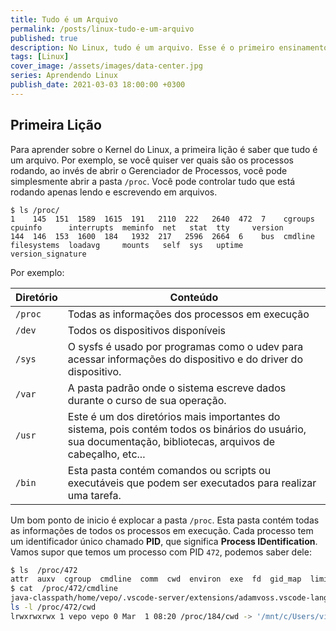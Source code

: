 ```yaml
---
title: Tudo é um Arquivo
permalink: /posts/linux-tudo-e-um-arquivo
published: true
description: No Linux, tudo é um arquivo. Esse é o primeiro ensinamento para você entender o funcionamento do Linux
tags: [Linux]
cover_image: /assets/images/data-center.jpg
series: Aprendendo Linux
publish_date: 2021-03-03 18:00:00 +0300
---
```


## Primeira Lição

Para aprender sobre o Kernel do Linux, a primeira lição é saber que tudo é um arquivo. Por exemplo, se você quiser ver quais são os processos rodando, ao invés de abrir o Gerenciador de Processos, você pode simplesmente abrir a pasta `/proc`. Você pode controlar tudo que está rodando apenas lendo e escrevendo em arquivos.

```
$ ls /proc/
1    145  151  1589  1615  191   2110  222   2640  472  7    cgroups  cpuinfo      interrupts  meminfo  net   stat  tty     version
144  146  153  1600  184   1932  217   2596  2664  6    bus  cmdline  filesystems  loadavg     mounts   self  sys   uptime  version_signature
```

Por exemplo:

| Diretório | Conteúdo |
|--------|---------|
| `/proc` | Todas as informações dos processos em execução  |
| `/dev` | Todos os dispositivos disponíveis  |
| `/sys` | O sysfs é usado por programas como o udev para acessar informações do dispositivo e do driver do dispositivo. |
| `/var` | A pasta padrão onde o sistema escreve dados durante o curso de sua operação. |
| `/usr` | Este é um dos diretórios mais importantes do sistema, pois contém todos os binários do usuário, sua documentação, bibliotecas, arquivos de cabeçalho, etc... |
| `/bin` | Esta pasta contém comandos ou scripts ou executáveis que podem ser executados para realizar uma tarefa. |

Um bom ponto de inicio é explocar a pasta `/proc`. Esta pasta contém todas as informações de todos os processos em execução. Cada processo tem um identificador único chamado **PID**, que significa **Process IDentification**. Vamos supor que temos um processo com PID `472`, podemos saber dele:

```bash
$ ls  /proc/472
attr  auxv  cgroup  cmdline  comm  cwd  environ  exe  fd  gid_map  limits  maps  mountinfo  mounts  mountstats  net  ns  oom_adj  oom_score_adj  root  schedstat  setgroups  smaps  stat  statm  status  task  uid_map
$ cat  /proc/472/cmdline 
java-classpath/home/vepo/.vscode-server/extensions/adamvoss.vscode-languagetool-3.8.0/lib/languagetool-languageserver/build/install/languagetool-languageserver/lib/*:/home/vepo/.vscode-server/extensions/adamvoss.vscode-languagetool-pt-3.8.0/lib/*App54469
ls -l /proc/472/cwd
lrwxrwxrwx 1 vepo vepo 0 Mar  1 08:20 /proc/184/cwd -> '/mnt/c/Users/victoro/AppData/Local/Programs/Microsoft VS Code'
```